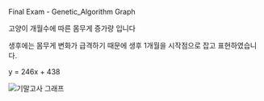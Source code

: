 Final Exam - Genetic_Algorithm Graph



고양이 개월수에 따른 몸무게 증가량 입니다

생후에는 몸무게 변화가 급격하기 때문에 생후 1개월을 시작점으로 잡고 표현하였습니다.

y = 246x + 438

![기말고사 그래프](https://user-images.githubusercontent.com/62889339/85838905-3696f000-b7d5-11ea-82ec-7c09bb206a23.png)